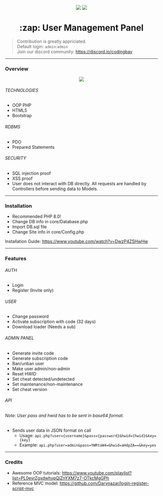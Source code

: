 <div align="center">
	<img src="https://img.shields.io/github/stars/znixbtw/php-panel-v2?style=for-the-badge&logo=appveyor" />
	<img src="https://img.shields.io/github/forks/znixbtw/php-panel-v2?style=for-the-badge&logo=appveyor" />
	<h1>:zap: User Management Panel</h1>
</div>

> Contribution is greatly appriciated. <br />
> Default login: `admin`:`admin` <br />
> Join our discord community: https://discord.io/codingbay

---

### Overview
<p align="center">
  <img src="https://i.imgur.com/VB2ial8.png" />
</p>

###### TECHNOLOGIES
* OOP PHP
* HTML5
* Bootstrap
###### RDBMS
* PDO
* Prepared Statements
###### SECURITY
* SQL injection proof
* XSS proof
* User does not interact with DB directly. All requests are handled by Controllers before sending data to Models.

---

### Installation 
* Recommended PHP 8.0!
* Change DB info in core/Database.php <br>
* Import DB.sql file <br>
* Change Site info in core/Config.php

Installation Guide: https://www.youtube.com/watch?v=DwzP4ZSHwHw

---

### Features
###### AUTH
* Login
* Register (Invite only)
###### USER
* Change password
* Activate subscription with code (32 days)
* Download loader (Needs a sub)
###### ADMIN PANEL
* Generate invite code
* Generate subscription code
* Ban/unban user
* Make user admin/non-admin
* Reset HWID
* Set cheat detected/undetected
* Set maintenance/non-maintenance
* Set cheat version
###### API
###### Note: User pass and hwid has to be sent in base64 format.
* Sends user data in JSON format on call
	* Usage: `api.php?user={username}&pass={password}&hwid={hwid}&key={key}`
	* Example: `api.php?user=admin&pass=YWRtaW4=&hwid=aHdpZA==&key=yes`

---

### Credits
* Awesome OOP tutorials: https://www.youtube.com/playlist?list=PL0eyrZgxdwhypQiZnYXM7z7-OTkcMgGPh
* Reference MVC model: https://github.com/Darynazar/login-register-script-mvc
